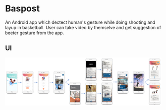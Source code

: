 # Baspost
An Android app which dectect human's gesture while doing shooting and layup in basketball. User can take video by themselve and get suggestion of beeter gesture from the app.
## UI
<img src="https://github.com/jeannineshiu/Baspost/blob/master/UI/frame.png"/>

